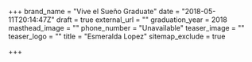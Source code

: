 +++
brand_name = "Vive el Sueño Graduate"
date = "2018-05-11T20:14:47Z"
draft = true
external_url = ""
graduation_year = 2018
masthead_image = ""
phone_number = "Unavailable"
teaser_image = ""
teaser_logo = ""
title = "Esmeralda Lopez"
sitemap_exclude = true

+++
